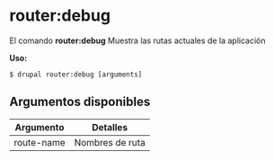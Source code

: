 # router:debug
El comando **router:debug** Muestra las rutas actuales de la aplicación

**Uso:**
```
$ drupal router:debug [arguments] 
```

## Argumentos disponibles
Argumento | Detalles
---------|-------------
route-name | Nombres de ruta
